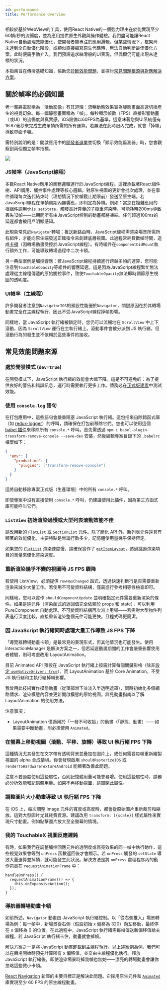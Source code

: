 ```yaml
---
id: performance
title: Performance Overview
---
```


相較於基於WebView的工具，使用React Native的一個強力理由在於能實現至少60幀/秒的流暢度，並為應用提供原生外觀與操作體驗。我們盡可能讓React Native自動處理效能優化，使開發者能專注於應用邏輯。但某些情況下，框架尚未達到全自動優化階段，或類似直接編寫原生代碼時，無法自動判斷最佳優化方案。此時便需手動介入。我們預設追求絲滑般的UI表現，但偶爾仍可能出現未達標的狀況。

本指南旨在傳授基礎知識，協助您[診斷效能問題](profiling.md)，並探討[常見問題根源與對應解決方案](performance.md#common-sources-of-performance-problems)。

## 關於幀率的必備知識

老一輩將電影稱為「活動影像」有其道理：流暢動態效果實為靜態畫面高速切換產生的視覺幻象。每一幅靜態畫面稱為「幀」。每秒顯示幀數（FPS）直接影響動畫（或UI）的流暢度與真實感。iOS設備以60FPS為基準，這意味著您與UI系統僅有16.67毫秒來完成生成單幀所需的所有運算。若無法在此時限內完成，就會「掉幀」導致界面卡頓。

需特別說明的是：開啟應用中的[開發者選單](debugging.md#opening-the-dev-menu)並切換「顯示效能監測器」時，您會觀察到兩個獨立幀率指標。

![](/docs/assets/PerfUtil.png)

### JS幀率（JavaScript線程）

多數React Native應用的業務邏輯運行於JavaScript線程。這裡承載著React組件樹、API調用、觸控事件處理等核心邏輯。對原生視圖的更新會批次處理，並在事件循環每次迭代結束時（理想情況下於幀截止期限前）發送至原生端。若JavaScript線程在單幀周期內無響應，即判定為掉幀。例如：當您在複雜應用的根組件調用`this.setState`，觸發高計算量的子樹重渲染時，可能耗時200ms導致丟失12幀——此期間所有由JavaScript控制的動畫都將凍結。任何超過100ms的延遲都會被用戶明顯感知。

此現象常見於`Navigator`轉場：推送新路由時，JavaScript線程需渲染場景所需所有組件，才能向原生端發送正確指令來創建底層視圖。此過程常耗費數幀時間，造成[卡頓](https://jankfree.org/)（因轉場動畫受控於JavaScript線程）。有時組件在`componentDidMount`執行額外工作，可能導致轉場過程中二次卡頓。

另一典型案例是觸控響應：若JavaScript線程持續進行跨越多幀的運算，您可能注意到`TouchableOpacity`等組件的響應延遲。這是因為JavaScript線程繁忙無法處理從主線程傳遞的原始觸控事件，致使`TouchableOpacity`無法即時調節原生視圖的透明度。

### UI幀率（主線程）

許多開發者注意到`NavigatorIOS`的預設性能優於`Navigator`，關鍵原因在於其轉場動畫完全在主線程執行，因此不受JavaScript線程掉幀影響。

同樣地，當 JavaScript 執行緒被鎖定時，您仍可以流暢地在 `ScrollView` 中上下滾動，因為 `ScrollView` 運行在主執行緒上。滾動事件會被分派到 JS 執行緒，但滾動行為的發生並不依賴於這些事件的接收。

## 常見效能問題來源

### 處於開發模式 (`dev=true`)

在開發模式下，JavaScript 執行緒的效能會大幅下降。這是不可避免的：為了提供良好的警告和錯誤訊息，運行時需要執行更多工作。請務必在[正式版建置](running-on-device.md#building-your-app-for-production)中測試效能。

### 使用 `console.log` 語句

在打包應用中，這些語句會嚴重阻塞 JavaScript 執行緒。這包括來自除錯函式庫（如 [redux-logger](https://github.com/evgenyrodionov/redux-logger)）的呼叫，請確保在打包前移除它們。您也可以使用這個 [babel 插件](https://babeljs.io/docs/plugins/transform-remove-console/)來移除所有 `console.*` 呼叫。首先需透過 `npm i babel-plugin-transform-remove-console --save-dev` 安裝，然後編輯專案目錄下的 `.babelrc` 檔案如下：

```json
{
  "env": {
    "production": {
      "plugins": ["transform-remove-console"]
    }
  }
}
```

這將自動移除專案正式版（生產環境）中的所有 `console.*` 呼叫。

即使專案中沒有直接使用 `console.*` 呼叫，仍建議使用此插件，因為第三方函式庫可能呼叫它們。

### `ListView` 初始渲染過慢或大型列表滾動效能不佳

請改用新的 [`FlatList`](flatlist.md) 或 [`SectionList`](sectionlist.md) 元件。除了簡化 API 外，新列表元件還具有顯著的效能優化，主要特點是無論行數多少，記憶體使用量幾乎保持恆定。

如果您的 [`FlatList`](flatlist.md) 渲染速度慢，請確保實作了 [`getItemLayout`](flatlist.md#getitemlayout)，透過跳過渲染項目的測量來優化渲染速度。

### 重新渲染幾乎不變的視圖時 JS FPS 驟降

若使用 ListView，必須提供 `rowHasChanged` 函式，透過快速判斷行是否需要重新渲染來減少大量工作。若使用不可變資料結構，僅需進行參考相等性檢查即可。

同樣地，您可以實作 `shouldComponentUpdate` 並明確指定元件需要重新渲染的條件。如果是純元件（渲染函式的返回值完全依賴於 props 和 state），可以利用 PureComponent 自動處理。不可變資料結構再次派上用場——若需對大型物件列表進行深度比較，直接重新渲染整個元件可能更快，且程式碼更簡潔。

### 因 JavaScript 執行緒同時處理大量工作導致 JS FPS 下降

「導覽器轉場動畫卡頓」是最常見的表現形式，但其他情況也可能發生。使用 InteractionManager 是解決方案之一，但若延遲動畫期間的工作會嚴重影響使用者體驗，則可考慮改用 LayoutAnimation。

目前 Animated API 預設在 JavaScript 執行緒上按需計算每個關鍵影格（除非[設定 `useNativeDriver: true`](/blog/2017/02/14/using-native-driver-for-animated#how-do-i-use-this-in-my-app)），而 LayoutAnimation 基於 Core Animation，不受 JS 執行緒和主執行緒掉幀影響。

我曾用此技術實作模態動畫（從頂部滑下並淡入半透明遮罩），同時初始化多個網路請求、渲染模態內容並更新開啟模態的原始視圖。詳見動畫指南以了解 LayoutAnimation 的使用方法。

注意事項：

- LayoutAnimation 僅適用於「一發不可收拾」的動畫（「靜態」動畫）——如果需要中斷動畫，則必須使用 `Animated`。

### 在螢幕上移動視圖（滾動、平移、旋轉）導致 UI 執行緒 FPS 下降

這種情況尤其發生在文字帶有透明背景並疊加在圖片上，或任何需要每幀重新繪製視圖的 alpha 合成情境。你會發現啟用 `shouldRasterizeIOS` 或 `renderToHardwareTextureAndroid` 能顯著改善此問題。

注意不要過度使用這些屬性，否則記憶體用量可能會暴增。使用這些屬性時，請務必分析效能和記憶體用量。如果不再移動視圖，請關閉此屬性。

### 調整圖片大小動畫導致 UI 執行緒 FPS 下降

在 iOS 上，每次調整 Image 元件的寬度或高度時，都會從原始圖片重新裁剪和縮放。這對大型圖片尤其耗費資源。建議改用 `transform: [{scale}]` 樣式屬性來實現尺寸動畫。例如點擊圖片放大至全螢幕的情境。

### 我的 TouchableX 視圖反應遲鈍

有時，如果我們在調整觸控回應元件的透明度或高亮效果的同一幀中執行動作，這些視覺效果會等到 `onPress` 函數返回後才會顯示。若 `onPress` 觸發的 `setState` 導致大量運算並掉幀，就可能發生此狀況。解決方法是將 `onPress` 處理程序內的動作包裹在 `requestAnimationFrame` 中：

```tsx
handleOnPress() {
  requestAnimationFrame(() => {
    this.doExpensiveAction();
  });
}
```

### 導航器轉場動畫卡頓

如前所述，`Navigator` 動畫由 JavaScript 執行緒控制。以「從右側推入」場景轉場為例：每一幀中，新場景從右側（假設初始 x 偏移為 320）向左移動，最終停在 x 偏移為 0 的位置。在此過程中，JavaScript 執行緒需每幀傳送新偏移值給主線程。若 JavaScript 執行緒卡住，動畫就會掉幀。

解決方案之一是將 JavaScript 動畫卸載到主線程執行。以上述案例為例，我們可以在轉場開始時預先計算所有 x 偏移值，並交由主線程優化執行。釋放 JavaScript 執行緒後，即使渲染場景時掉幾幀也無妨——漂亮的轉場動畫會讓你忽略這些微小卡頓。

[React Navigation](navigation.md) 新庫的主要目標正是解決此問題。它採用原生元件和 [`Animated`](animated.md) 庫實現至少 60 FPS 的原生線程動畫。